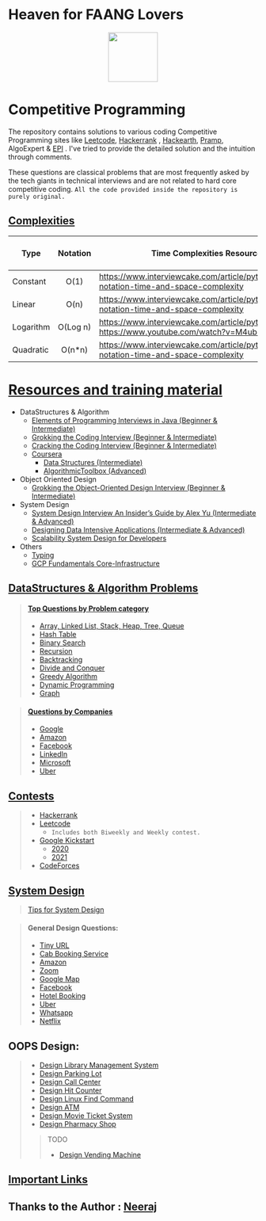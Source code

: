 # Heaven for FAANG Lovers




<p align="center"> 
<img height="100" src="https://www.pcr-online.biz/wp-content/uploads/faang-own-logo-660x330.jpg">
</p>

# Competitive Programming

The repository contains solutions to various coding Competitive Programming sites like [Leetcode](https://leetcode.com/neerazz90/), [Hackerrank](https://www.hackerrank.com/b_neerajkumarsi1)
, [Hackearth](https://www.hackerearth.com/@neerajkumarsingh), [Pramp](https://www.pramp.com/dashboard#/), AlgoExpert
& [EPI](https://github.com/neerazz/FAANG/blob/master/Resources/Elements%20of%20Programming%20Interviews%20in%20Java.pdf)
. I've tried to provide the detailed solution and the intuition through comments.

These questions are classical problems that are most frequently asked by the tech giants in technical interviews and are
not related to hard core competitive coding.
`All the code provided inside the repository is purely original.`

## [Complexities](https://www.bigocheatsheet.com/)

| Type      | Notation | Time Complexities Resources                                                                          | Space Complexities Resources |
|-----------|:--------:|------------------------------------------------------------------------------------------------------|------------------------------|
| Constant  |   O(1)   | https://www.interviewcake.com/article/python/big-o-notation-time-and-space-complexity                |                              |
| Linear    |   O(n)   | https://www.interviewcake.com/article/python/big-o-notation-time-and-space-complexity                |                              |
| Logarithm | O(Log n) | https://www.interviewcake.com/article/python/logarithms? https://www.youtube.com/watch?v=M4ubFru2O80 |                              |
| Quadratic |  O(n*n)  | https://www.interviewcake.com/article/python/big-o-notation-time-and-space-complexity                |                              |

# [Resources and training material](https://github.com/neerazz/DS-Algo-SD-Resources)
- DataStructures & Algorithm
  - [Elements of Programming Interviews in Java (Beginner & Intermediate)](https://github.com/neerazz/DS-Algo-SD-Resources/blob/master/Elements%20of%20Programming%20Interviews%20in%20Java.pdf)
  - [Grokking the Coding Interview (Beginner & Intermediate)](https://github.com/neerazz/DS-Algo-SD-Resources/tree/master/Grokking%20the%20Coding%20Interview%20-%20Patterns%20for%20Coding%20Questions)
  - [Cracking the Coding Interview (Beginner & Intermediate)](https://github.com/neerazz/DS-Algo-SD-Resources/blob/master/Cracking%20the%20Coding%20Interview%2C%206th%20Edition%20189%20Programming%20Questions%20and%20Solutions.pdf)
  - [Coursera](https://github.com/neerazz/DS-Algo-SD-Resources/tree/master/Coursera)
    - [Data Structures (Intermediate)](https://github.com/neerazz/DS-Algo-SD-Resources/tree/master/Coursera/Data%20Structures)
    - [AlgorithmicToolbox (Advanced)](https://github.com/neerazz/DS-Algo-SD-Resources/tree/master/Coursera/AlgorithmicToolbox)
- Object Oriented Design
  - [Grokking the Object-Oriented Design Interview (Beginner & Intermediate)](https://github.com/neerazz/DS-Algo-SD-Resources/tree/master/Grokking%20the%20Object%20Oriented%20Design%20Interview)
- System Design 
  - [System Design Interview An Insider’s Guide by Alex Yu (Intermediate & Advanced)](https://github.com/neerazz/DS-Algo-SD-Resources/blob/master/System%20Design%20Interview%20An%20Insider%E2%80%99s%20Guide%20by%20Alex%20Yu.pdf)
  - [Designing Data Intensive Applications (Intermediate & Advanced)](https://github.com/neerazz/DS-Algo-SD-Resources/blob/master/Designing%20Data%20Intensive%20Applications.pdf)
  - [Scalability System Design for Developers](https://github.com/neerazz/DS-Algo-SD-Resources/tree/master/Scalability%20System%20Design%20for%20Developers)
- Others
  - [Typing](https://github.com/neerazz/DS-Algo-SD-Resources/blob/master/typing-finger-chart.png)
  - [GCP Fundamentals Core-Infrastructure](https://github.com/neerazz/DS-Algo-SD-Resources/tree/master/Coursera-Google-Cloud-Platform-Fundamentals-Core-Infrastructure-master)

## [DataStructures & Algorithm Problems](https://github.com/neerazz/FAANG/tree/master/Algorithms)

> #### [Top Questions by Problem category](https://github.com/neerazz/FAANG/blob/master/Top_LeetCode_Questions_By_Topic.md#datastructures--algorithm-problems)
>   - [Array, Linked List, Stack, Heap, Tree, Queue](https://github.com/neerazz/FAANG/blob/master/Top_LeetCode_Questions_By_Topic.md#datastructures--algorithm-problems)
>   - [Hash Table](https://github.com/neerazz/FAANG/blob/master/Top_LeetCode_Questions_By_Topic.md#hash-table)
>   - [Binary Search](https://github.com/neerazz/FAANG/blob/master/Top_LeetCode_Questions_By_Topic.md#binary-search)
>   - [Recursion](https://github.com/neerazz/FAANG/blob/master/Top_LeetCode_Questions_By_Topic.md#recursion)
>   - [Backtracking](https://github.com/neerazz/FAANG/blob/master/Top_LeetCode_Questions_By_Topic.md#backtracking)
>   - [Divide and Conquer](https://github.com/neerazz/FAANG/blob/master/Top_LeetCode_Questions_By_Topic.md#divide-and-conquer)
>   - [Greedy Algorithm](https://github.com/neerazz/FAANG/blob/master/Top_LeetCode_Questions_By_Topic.md#greedy-algorithm)
>   - [Dynamic Programming](https://github.com/neerazz/FAANG/blob/master/Top_LeetCode_Questions_By_Topic.md#dynamic-programming)
>   - [Graph](https://github.com/neerazz/FAANG/blob/master/Top_LeetCode_Questions_By_Topic.md#graph)

>  #### [Questions by Companies](https://github.com/neerazz/FAANG/blob/master/Top_LeetCode_Questions_By_Company.md)
>   - [Google](https://github.com/neerazz/FAANG/blob/master/Top_LeetCode_Questions_By_Company.md#google)
>   - [Amazon](https://github.com/neerazz/FAANG/blob/master/Top_LeetCode_Questions_By_Company.md#amazon)
>   - [Facebook](https://github.com/neerazz/FAANG/blob/master/Top_LeetCode_Questions_By_Company.md#facebook)
>   - [LinkedIn](https://github.com/neerazz/FAANG/blob/master/Top_LeetCode_Questions_By_Company.md#linkedin)
>   - [Microsoft](https://github.com/neerazz/FAANG/blob/master/Top_LeetCode_Questions_By_Company.md#microsoft)
>   - [Uber](https://github.com/neerazz/FAANG/blob/master/Top_LeetCode_Questions_By_Company.md#uber)

## [Contests](https://github.com/neerazz/FAANG/tree/master/Algorithms/Neeraj/contest)

> - [Hackerrank](https://github.com/neerazz/CodingContests/tree/main/hackerrank)
> - [Leetcode](https://github.com/neerazz/CodingContests/tree/main/leetcode)
>   - `Includes both Biweekly and Weekly contest.`
> - [Google Kickstart](https://github.com/neerazz/CodingContests/tree/main/goolgeKickstart)
>   - [2020](https://github.com/neerazz/CodingContests/tree/main/goolgeKickstart/y2020)
>   - [2021](https://github.com/neerazz/CodingContests/tree/main/goolgeKickstart/y2021)
> - [CodeForces](https://github.com/neerazz/CodingContests/tree/main/codeforces)

## [System Design](https://github.com/neerazz/faang-system-design#tips-for-system-design)

> [Tips for System Design](https://github.com/neerazz/faang-system-design/blob/master/Tips_for_system_design.md)

> #### General Design Questions:
>   - [Tiny URL](https://github.com/neerazz/faang-system-design/tree/master/Neeraj/systemsdesign/tiny-url)
>   - [Cab Booking Service](https://github.com/neerazz/faang-system-design/tree/master/Neeraj/systemsdesign/cab-booking-system)
>   - [Amazon](https://github.com/neerazz/faang-system-design/blob/master/Resources/architecture-diagrams/Amazon%20System%20Design.png)
>   - [Zoom](https://github.com/neerazz/faang-system-design/blob/master/Resources/architecture-diagrams/Zoom%20System%20Design.png)
>   - [Google Map](https://github.com/neerazz/faang-system-design/blob/master/Resources/architecture-diagrams/Google%20Maps%20Design.png)
>   - [Facebook](https://github.com/neerazz/faang-system-design/blob/master/Resources/architecture-diagrams/Facebook%20System%20Design.png)
>   - [Hotel Booking](https://github.com/neerazz/faang-system-design/blob/master/Resources/architecture-diagrams/Hoel%20Booking%20System.png)
>   - [Uber](https://github.com/neerazz/faang-system-design/blob/master/Resources/architecture-diagrams/Uber%20System%20Design.png)
>   - [Whatsapp](https://github.com/neerazz/faang-system-design/blob/master/Resources/architecture-diagrams/Whatsapp%20System%20design.png)
>   - [Netflix](https://github.com/neerazz/faang-system-design/blob/master/Resources/architecture-diagrams/Video%20Streaming%20Platform.png)
>

## OOPS Design:

> - [Design Library Management System](https://github.com/neerazz/faang-system-design/tree/master/Neeraj/oops/designs/libraryManagment)
> - [Design Parking Lot](https://github.com/neerazz/faang-system-design/blob/master/Neeraj/oops/designs/parkinglot)
> - [Design Call Center](https://github.com/neerazz/faang-system-design/blob/master/Neeraj/oops/designs/callCenter/CallCenter.java)
> - [Design Hit Counter](https://github.com/neerazz/faang-system-design/blob/master/Neeraj/oops/designs/DesignHitCounter.java)
> - [Design Linux Find Command](https://github.com/neerazz/faang-system-design/blob/master/Neeraj/oops/designs/LinuxFindFilter.java)
> - [Design ATM](https://github.com/neerazz/faang-system-design/tree/master/Neeraj/oops/designs/atm)
> - [Design Movie Ticket System](https://github.com/neerazz/faang-system-design/tree/master/Neeraj/oops/designs/movieTicketSystem)
> - [Design Pharmacy Shop](https://github.com/neerazz/faang-system-design/tree/master/Neeraj/oops/designs/pharmacyshop)
>
>> TODO
>> - [Design Vending Machine](https://leetcode.com/discuss/interview-question/982302/FANNG-question-OOP-please-post-your-solutions-to-this)

## [Important Links](https://github.com/neerazz/FAANG/blob/master/ImportantLinks.md#hacking-software-engineering-interviews)


## Thanks to the Author : [Neeraj](https://github.com/neerazz)
